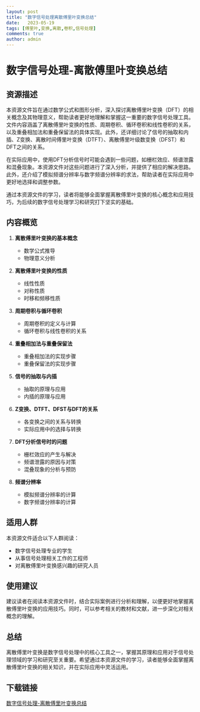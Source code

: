 ```yaml
---
layout: post
title: "数字信号处理离散傅里叶变换总结"
date:   2023-05-19
tags: [傅里叶,变换,离散,卷积,信号处理]
comments: true
author: admin
---
```

# 数字信号处理-离散傅里叶变换总结

## 资源描述

本资源文件旨在通过数学公式和图形分析，深入探讨离散傅里叶变换（DFT）的相关概念及其物理意义，帮助读者更好地理解和掌握这一重要的数字信号处理工具。文件内容涵盖了离散傅里叶变换的性质、周期卷积、循环卷积和线性卷积的关系，以及重叠相加法和重叠保留法的具体实现。此外，还详细讨论了信号的抽取和内插、Z变换、离散时间傅里叶变换（DTFT）、离散傅里叶级数变换（DFST）和DFT之间的关系。

在实际应用中，使用DFT分析信号时可能会遇到一些问题，如栅栏效应、频谱泄露和混叠现象。本资源文件对这些问题进行了深入分析，并提供了相应的解决思路。此外，还介绍了模拟频谱分辨率与数字频谱分辨率的求法，帮助读者在实际应用中更好地选择和调整参数。

通过本资源文件的学习，读者将能够全面掌握离散傅里叶变换的核心概念和应用技巧，为后续的数字信号处理学习和研究打下坚实的基础。

## 内容概览

1. **离散傅里叶变换的基本概念**
   - 数学公式推导
   - 物理意义分析

2. **离散傅里叶变换的性质**
   - 线性性质
   - 对称性质
   - 时移和频移性质

3. **周期卷积与循环卷积**
   - 周期卷积的定义与计算
   - 循环卷积与线性卷积的关系

4. **重叠相加法与重叠保留法**
   - 重叠相加法的实现步骤
   - 重叠保留法的实现步骤

5. **信号的抽取与内插**
   - 抽取的原理与应用
   - 内插的原理与应用

6. **Z变换、DTFT、DFST与DFT的关系**
   - 各变换之间的关系与转换
   - 实际应用中的选择与转换

7. **DFT分析信号时的问题**
   - 栅栏效应的产生与解决
   - 频谱泄露的原因与对策
   - 混叠现象的分析与预防

8. **频谱分辨率**
   - 模拟频谱分辨率的计算
   - 数字频谱分辨率的计算

## 适用人群

本资源文件适合以下人群阅读：
- 数字信号处理专业的学生
- 从事信号处理相关工作的工程师
- 对离散傅里叶变换感兴趣的研究人员

## 使用建议

建议读者在阅读本资源文件时，结合实际案例进行分析和理解，以便更好地掌握离散傅里叶变换的应用技巧。同时，可以参考相关的教材和文献，进一步深化对相关概念的理解。

## 总结

离散傅里叶变换是数字信号处理中的核心工具之一，掌握其原理和应用对于信号处理领域的学习和研究至关重要。希望通过本资源文件的学习，读者能够全面掌握离散傅里叶变换的相关知识，并在实际应用中灵活运用。

## 下载链接

[数字信号处理-离散傅里叶变换总结](https://pan.quark.cn/s/2ae7f88d1eff)